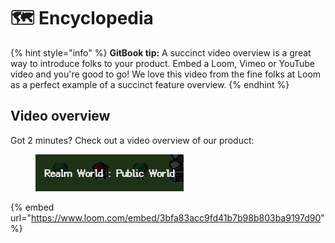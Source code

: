 # 🗺 Encyclopedia

{% hint style="info" %}
**GitBook tip:** A succinct video overview is a great way to introduce folks to your product. Embed a Loom, Vimeo or YouTube video and you're good to go! We love this video from the fine folks at Loom as a perfect example of a succinct feature overview.
{% endhint %}

## Video overview

Got 2 minutes? Check out a video overview of our product:

<figure><img src="../../.gitbook/assets/image.png" alt=""><figcaption></figcaption></figure>

{% embed url="https://www.loom.com/embed/3bfa83acc9fd41b7b98b803ba9197d90" %}
